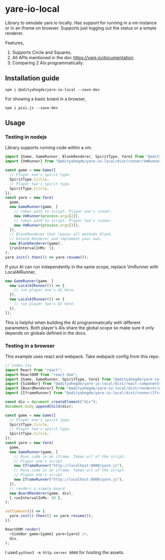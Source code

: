 # yare-io-local

Library to simulate yare.io locally. Has support for running in a vm instance or in an iframe on browser.
Supports just logging out the status or a simple renderer.

Features,
1. Supports Circle and Squares.
2. All APIs mentioned in the doc https://yare.io/documentation.
3. Comparing 2 AIs programmatically.

## Installation guide

```
npm i @adityahegde/yare-io-local --save-dev
```
For showing a basic board in a browser,
```
npm i pixi.js --save-dev
```

## Usage

### Testing in nodejs

Library supports running code within a vm.

```typescript
import {Game, GameRunner, BlankRenderer, SpiritType, Yare} from "@adityahegde/yare-io-local";
import {VmRunner} from "@adityahegde/yare-io-local/dist/runner/VmRunner";

const game = new Game([
  // Player one's spirit type.
  SpiritType.Circle,
  // Player two's spirit type.
  SpiritType.Circle,
]);
const yare = new Yare(
  game,
  new GameRunner(game, [
    // takes path to script. Player one's runner.
    new VmRunner(process.argv[2]),
    // takes path to script. Player two's runner.
    new VmRunner(process.argv[3]),
  ]),
  // BlankRenderer that leaves all methods blank.
  // Extend Renderer and implement your own.
  new BlankRenderer(game),
  {runIntervalInMs: 5},
);
yare.init().then(() => yare.resume());
```

If your AI can run independently in the same scope, replace VmRunner with LocalAIRunner,
```typescript
new GameRunner(game, [
  new LocalAIRunner(() => {
    // run player one's AI here.
  }),
  new LocalAIRunner(() => {
    // run player two's AI here.
  }),
]);
```
This is helpful when building the AI programmatically with different parameters.
Both player's AIs share the global scope so make sure it only depends on globals defined in the docs.

### Testing in a browser

This example uses react and webpack. Take webpack config from this repo.

```typescript jsx
// index.tsx
import React from "react";
import ReactDOM from "react-dom";
import {Game, GameRunner, SpiritType, Yare} from "@adityahegde/yare-io-local";
import {SideBar} from "@adityahegde/yare-io-local/dist/react-components"
import {BoardRenderer} from "@adityahegde/yare-io-local/dist/renderer/graphics";
import {IframeRunner} from "@adityahegde/yare-io-local/dist/runner/IframeRunner";

const div = document.createElement("div");
document.body.appendChild(div);

const game = new Game([
  // Player one's spirit type.
  SpiritType.Circle,
  // Player two's spirit type.
  SpiritType.Circle,
]);
const yare = new Yare(
  game,
  new GameRunner(game, [
    // Runs code in an iframe. Takes url of the script.
    // Player one's script
    new IframeRunner("http://localhost:8000/yare.js"),
    // Runs code in an iframe. Takes url of the script.
    // Player one's script
    new IframeRunner("http://localhost:8000/yare.js"),
  ]),
  // renders a simple board
  new BoardRenderer(game, div),
  { runIntervalInMs: 50 },
);

setTimeout(() => {
  yare.init().then(() => yare.resume());
});

ReactDOM.render(
  <SideBar game={game} yare={yare} />,
  div,
);
```

I used `python3 -m http.server 8000` for hosting the assets.